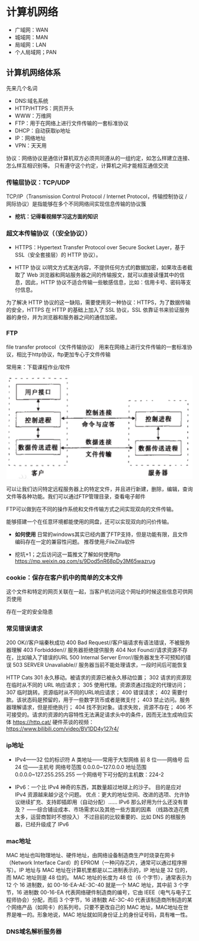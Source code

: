 # 计算机网络

- 广域网：WAN
- 城域网：MAN
- 局域网：LAN
- 个人局域网；PAN

## 计算机网络体系

先来几个名词

- DNS:域名系统
- HTTP/HTTPS：网页开头
- WWW：万维网
- FTP：用于在网络上进行文件传输的一套标准协议
- DHCP：自动获取ip地址
- IP：网络地址
- VPN：天天用

协议：网络协议是通信计算机双方必须共同遵从的一组约定，如怎么样建立连接、怎么样互相识别等。
只有遵守这个约定，计算机之间才能相互通信交流

### 传输层协议：TCP/UDP

TCP/IP（Transmission Control Protocol / Internet Protocol，传输控制协议 / 网际协议）是指能够在多个不同网络间实现信息传输的协议簇

- **挖坑：记得看视频学习这方面的知识**

### 超文本传输协议（（安全协议））

- HTTPS：Hypertext Transfer Protocol over Secure Socket Layer，基于SSL（安全套接层）的 HTTP 协议）。

- HTTP 协议
以明文方式发送内容，不提供任何方式的数据加密，如果攻击者截取了 Web 浏览器和网站服务器之间的传输报文，就可以直接读懂其中的信息，因此，HTTP 协议不适合传输一些敏感信息，比如：信用卡号、密码等支付信息。

为了解决 HTTP 协议的这一缺陷，需要使用另一种协议：HTTPS，为了数据传输的安全，HTTPS 在 HTTP 的基础上加入了 SSL 协议，SSL 依靠证书来验证服务器的身份，并为浏览器和服务器之间的通信加密。

### FTP

file transfer protocol（文件传输协议）
用来在网络上进行文件传输的一套标准协议，相比于http协议，ftp更加专心于文件传输

常用来：下载课程作业/软件

![alt text](image.png)

可以让我们访问特定远程服务器上的特定文件，并且进行新建，删除，编辑，查询文件等各种功能。我们可以通过FTP管理目录，查看电子邮件

FTP可以做到在不同的操作系统和文件传输方式之间实现双向的文件传输。

能够搭建一个在任意环境都能使用的网盘，还可以实现双向的问价传输。

- **如何使用**
日常的windows其实已经内置了FTP支持，但是功能有限，且文件编码存在一定的兼容性问题。
推荐使用;FileZilla软件

- 挖坑+1；之后访问这一篇推文了解如何使用ftp
https://mp.weixin.qq.com/s/9Dod5nR68pDy3M65wazrug

### cookie：保存在客户机中的简单的文本文件

这个文件和特定的网页关联在一起，当客户机访问这个网址的时候这些信息可供网页使用

存在一定的安全隐患

### 常见错误请求

200 OK//客户端秦秋成功
400 Bad Request//客户端请求有语法错误，不被服务器理解
403 Forbiddden// 服务器拒绝提供服务
404 Not Found//请求资源不存在，比如输入了错误的URL
500 Internal Server Error//服务器发生不可预知的错误
503 SERVER Unavaliable// 服务器当前不能处理请求，一段时间后可能恢复

HTTP Cats
301 永久移动。被请求的资源已被永久移动位置；
302 请求的资源现在临时从不同的 URL 响应请求；
305 使用代理。资源须通过指定的代理访问；
307 临时跳转。资源临时从不同的URL响应请求；
400 错误请求；
402 需要付款。该状态码是预留的，用于一些数字货币或者是微支付；
403 禁止访问。服务器理解请求，但是拒绝执行；
404 找不到对象。请求失败，资源不存在；
406 不可接受的。请求的资源的内容特性无法满足请求头中的条件，因而无法生成响应实体
https://http.cat/
硬件茶谈的视频：https://www.bilibili.com/video/BV1DD4y127r4/

### ip地址

- IPv4——32 位的标识符
A 类地址——常用于大型网络
前 8 位——网络号
后 24 位——主机号
网络号范围 0.0.0.0~127.0.0.0
地址范围 0.0.0.0~127.255.255.255
一个网络号下可分配的主机数：224-2

- IPv6：一个比 IPv4 神奇的东西，其数量超过地球上的沙子。
目的是应对 IPv4 资源越来越少这个问题。
优点：更大的地址空间、改进的选项、允许协议继续扩充、支持即插即用（自动分配）……
IPv6 那么好用为什么还没有普及？
——综合铺设成本、市场需求以及其他一些方面的因素
（线路改造花费太多，运营商暂时不想投入）
不过目前的比较重要的、比如 DNS 的根服务器，已经升级成了 IPv6

### mac地址

MAC 地址也叫物理地址、硬件地址，由网络设备制造商生产时烧录在网卡（Network Interface Card）的 EPROM（一种闪存芯片，通常可以通过程序擦写）。IP 地址与 MAC 地址在计算机里都是以二进制表示的，IP 地址是 32 位的，而  MAC 地址则是 48 位的。
MAC 地址的长度为 48 位（6 个字节），通常表示为 12 个 16 进制数，如 00-16-EA-AE-3C-40 就是一个 MAC 地址，其中前 3 个字节，16 进制数 00-16-EA 代表网络硬件制造商的编号，它由 IEEE（电气与电子工程师协会）分配，而后 3 个字节，16 进制数 AE-3C-40 代表该制造商所制造的某个网络产品（如网卡）的系列号。只要不更改自己的 MAC 地址，MAC地址在世界是唯一的。形象地说，MAC 地址就如同身份证上的身份证号码，具有唯一性。

### DNS域名解析服务器
